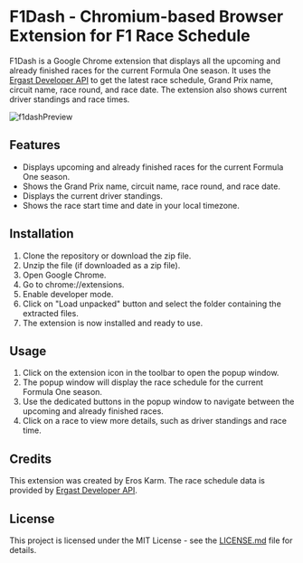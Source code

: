 # F1Dash - Chromium-based Browser Extension for F1 Race Schedule


F1Dash is a Google Chrome extension that displays all the upcoming and already finished races for the current Formula One season. It uses the [Ergast Developer API](https://ergast.com/mrd/) to get the latest race schedule, Grand Prix name, circuit name, race round, and race date. The extension also shows current driver standings and race times.

![f1dashPreview](https://user-images.githubusercontent.com/48349453/233334183-6496b5ac-f194-4f84-9db8-1bf1e7f8f9f9.png)




## Features

- Displays upcoming and already finished races for the current Formula One season.
- Shows the Grand Prix name, circuit name, race round, and race date.
- Displays the current driver standings.
- Shows the race start time and date in your local timezone.

## Installation

1. Clone the repository or download the zip file.
2. Unzip the file (if downloaded as a zip file).
3. Open Google Chrome.
4. Go to chrome://extensions.
5. Enable developer mode.
6. Click on "Load unpacked" button and select the folder containing the extracted files.
7. The extension is now installed and ready to use.

## Usage

1. Click on the extension icon in the toolbar to open the popup window.
2. The popup window will display the race schedule for the current Formula One season.
3. Use the dedicated buttons in the popup window to navigate between the upcoming and already finished races.
4. Click on a race to view more details, such as driver standings and race time.

## Credits

This extension was created by Eros Karm. The race schedule data is provided by [Ergast Developer API](https://ergast.com/mrd/).

## License

This project is licensed under the MIT License - see the [LICENSE.md](LICENSE.md) file for details.
